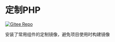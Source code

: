 # 定制PHP

[![Gitee Repo](https://badgen.net/badge/gitee/main?icon=git)](https://gitee.com/maoxuner/docker-php)

安装了常用组件的定制镜像，避免项目使用时构建镜像
